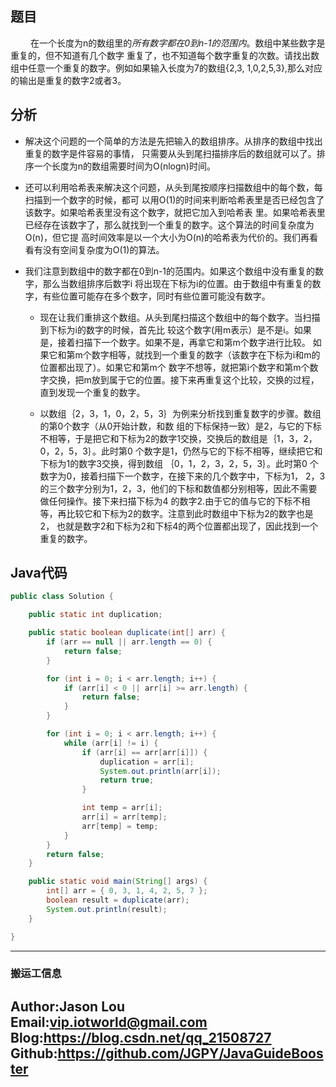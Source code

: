 ## 题目
&ensp;&ensp;&ensp;&ensp;
    在一个长度为n的数组里的*所有数字都在0到n-1的范围内*。数组中某些数字是重复的，但不知道有几个数字
重复了，也不知道每个数字重复的次数。请找出数组中任意一个重复的数字。例如如果输入长度为7的数组{2,3,
1,0,2,5,3},那么对应的输出是重复的数字2或者3。 

## 分析
- 解决这个问题的一个简单的方法是先把输入的数组排序。从排序的数组中找出重复的数字是件容易的事情，
只需要从头到尾扫描排序后的数组就可以了。排序一个长度为n的数组需要时间为O(nlogn)时间。

- 还可以利用哈希表来解决这个问题，从头到尾按顺序扫描数组中的每个数，每扫描到一个数字的时候，都可
以用O(1)的时间来判断哈希表里是否已经包含了该数字。如果哈希表里没有这个数字，就把它加入到哈希表
里。如果哈希表里已经存在该数字了，那么就找到一个重复的数字。这个算法的时间复杂度为O(n)，但它提
高时间效率是以一个大小为O(n)的哈希表为代价的。我们再看看有没有空间复杂度为O(1)的算法。

- 我们注意到数组中的数字都在0到n-1的范围内。如果这个数组中没有重复的数字，那么当数组排序后数字i
将出现在下标为i的位置。由于数组中有重复的数字，有些位置可能存在多个数字，同时有些位置可能没有数字。

  - 现在让我们重排这个数组。从头到尾扫描这个数组中的每个数字。当扫描到下标为i的数字的时候，首先比
较这个数字(用m表示）是不是i。如果是，接着扫描下一个数字。如果不是，再拿它和第m个数字进行比较。
如果它和第m个数字相等，就找到一个重复的数字（该数字在下标为i和m的位置都出现了）。如果它和第m个
数字不想等，就把第i个数字和第m个数字交换，把m放到属于它的位置。接下来再重复这个比较，交换的过程，
直到发现一个重复的数字。

  - 以数组｛2，3，1，0，2，5，3｝为例来分析找到重复数字的步骤。数组的第0个数字（从0开始计数，和数
组的下标保持一致）是2，与它的下标不相等，于是把它和下标为2的数字1交换，交换后的数组是｛1，3，2，
0，2，5，3｝。此时第0 个数字是1，仍然与它的下标不相等，继续把它和下标为1的数字3交换，得到数组
｛0，1，2，3，2，5，3｝。此时第0 个数字为0，接着扫描下一个数字，在接下来的几个数字中，下标为1，
2，3的三个数字分别为1，2，3，他们的下标和数值都分别相等，因此不需要做任何操作。接下来扫描下标为4
的数字2.由于它的值与它的下标不相等，再比较它和下标为2的数字。注意到此时数组中下标为2的数字也是2，
也就是数字2和下标为2和下标4的两个位置都出现了，因此找到一个重复的数字。

## Java代码
```Java
public class Solution {

    public static int duplication;

    public static boolean duplicate(int[] arr) {
        if (arr == null || arr.length == 0) {
            return false;
        }

        for (int i = 0; i < arr.length; i++) {
            if (arr[i] < 0 || arr[i] >= arr.length) {
                return false;
            }
        }

        for (int i = 0; i < arr.length; i++) {
            while (arr[i] != i) {
                if (arr[i] == arr[arr[i]]) {
                    duplication = arr[i];
                    System.out.println(arr[i]);
                    return true;
                }

                int temp = arr[i];
                arr[i] = arr[temp];
                arr[temp] = temp;
            }
        }
        return false;
    }

    public static void main(String[] args) {
        int[] arr = { 0, 3, 1, 4, 2, 5, 7 };
        boolean result = duplicate(arr);
        System.out.println(result);
    }

}
```



---
### 搬运工信息
Author:Jason Lou <br>
Email:vip.iotworld@gmail.com <br>
Blog:https://blog.csdn.net/qq_21508727 <br>
Github:https://github.com/JGPY/JavaGuideBooster <br>
---